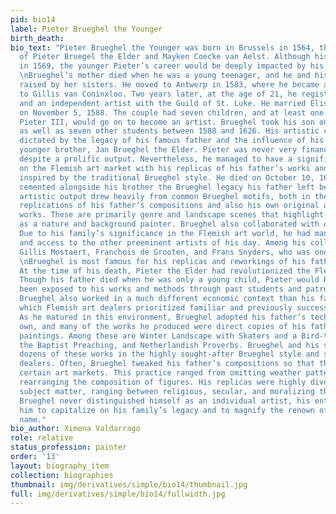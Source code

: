 ```yaml
---
pid: bio14
label: Pieter Brueghel the Younger
birth_death:
bio_text: "Pieter Brueghel the Younger was born in Brussels in 1564, the eldest son
  of Pieter Bruegel the Elder and Mayken Coecke van Aelst. Although his father died
  in 1569, the younger Pieter’s career would be deeply impacted by his famous father.
  \nBrueghel’s mother died when he was a young teenager, and he and his siblings were
  raised by her sisters. He moved to Antwerp in 1583, where he became an apprentice
  to Gillis van Coninxloo. Two years later, at the age of 21, he registered as a master
  and an independent artist with the Guild of St. Luke. He married Elisabeth Godelet
  on November 5, 1588. The couple had seven children, and at least one of their sons,
  Pieter III, would go on to become an artist. Brueghel took his son on as an apprentice,
  as well as seven other students between 1588 and 1626. His artistic career was often
  dictated by the legacy of his famous father and the influence of his more innovative
  younger brother, Jan Brueghel the Elder. Pieter was never very financially successful,
  despite a prolific output. Nevertheless, he managed to have a significant impact
  on the Flemish art market with his replicas of his father’s works and personal compositions
  inspired by the traditional Brueghel style. He died on October 10, 1636 at 73, having
  cemented alongside his brother the Brueghel legacy his father left behind.\nBrueghel’s
  artistic output drew heavily from common Brueghel motifs, both in the form of direct
  replications of his father’s compositions and also his own original and successful
  works. These are primarily genre and landscape scenes that highlight his accomplishments
  as a nature and background painter. Brueghel also collaborated with other painters.
  Due to his family’s significance in the Flemish art world, he had many connections
  and access to the other preeminent artists of his day. Among his collaborators are
  Gillis Mostaert, Franchois de Grooten, and Frans Snyders, who was one of his students.
  \nBrueghel is most famous for his replicas and reworkings of his father’s paintings.
  At the time of his death, Pieter the Elder had revolutionized the Flemish art world.
  Though his father died when he was only a young child, Pieter would have likely
  been exposed to his works and methods through past students and patrons. The younger
  Brueghel also worked in a much different economic context than his father, one in
  which Flemish art dealers prioritized familiar and previously successful styles.
  As he matured in this environment, Brueghel adopted his father’s technique as his
  own, and many of the works he produced were direct copies of his father’s most famous
  paintings. Among these are Winter Landscape with Skaters and a Bird-trap, St John
  the Baptist Preaching, and Netherlandish Proverbs. Brueghel and his studio made
  dozens of these works in the highly sought-after Brueghel style and sold them through
  dealers. Often, Brueghel tweaked his father’s compositions so that they better fit
  certain art markets. This practice ranged from omitting weather patterns to completely
  rearranging the composition of figures. His replicas were highly diverse in their
  subject matter, ranging between religious, secular, and moralizing themes. Though
  Brueghel never distinguished himself as an individual artist, his enterprise allowed
  him to capitalize on his family’s legacy and to magnify the renown of the Brueghel
  name."
bio_author: Ximena Valdarrago
role: relative
status_profession: painter
order: '13'
layout: biography_item
collection: biographies
thumbnail: img/derivatives/simple/bio14/thumbnail.jpg
full: img/derivatives/simple/bio14/fullwidth.jpg
---
```

